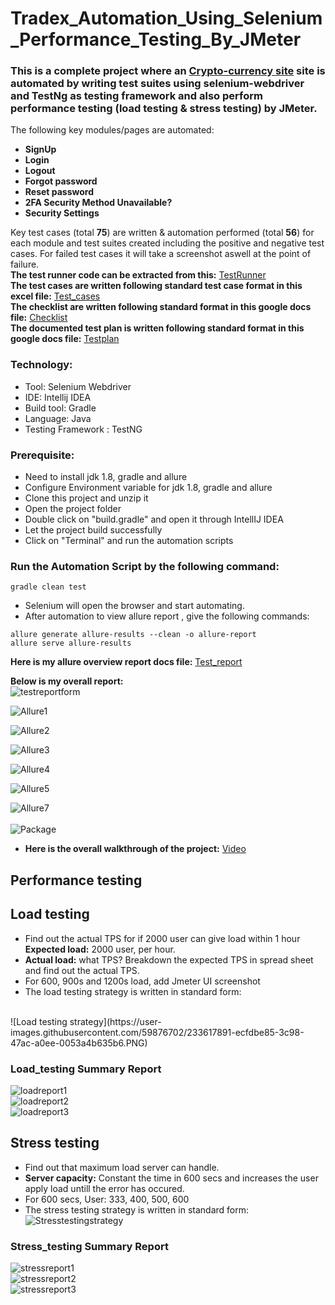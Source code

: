 # Tradex_Automation_Using_Selenium_Performance_Testing_By_JMeter
### This is a complete project where an [Crypto-currency site](https://exchange-tradex.nftarttoken.xyz/) site is automated by writing test suites using selenium-webdriver and TestNg as testing framework and also perform performance testing (load testing & stress testing) by JMeter.
The following key modules/pages are automated:
- **SignUp** 
- **Login**
- **Logout**
- **Forgot password**
- **Reset password**
- **2FA Security Method Unavailable?**
- **Security Settings**

Key test cases (total **75**) are written & automation performed (total **56**) for each module and test suites created including the positive and negative test cases.
For failed test cases it will take a screenshot aswell at the point of failure. </br>
**The test runner code can be extracted from this:**
[TestRunner](https://github.com/tanvirmitul/Tradex_Automation_Selenium_Performance_Testing_JMeter/tree/main/src/test/java/testrunner)</br>
**The test cases are written following standard test case format in this excel file:**
[Test_cases](https://docs.google.com/spreadsheets/d/1mXh8u5QwzKij1wrGjaf6hGOwgcsra5Zl6mkPvbuaRsY/edit?usp=sharing) </br>
**The checklist are written following standard format in this google docs file:**
[Checklist](https://drive.google.com/file/d/1EfPJvi9S8yPvjQOLY1LoOV2oVSeFKVEZ/view?usp=sharing) </br>
**The documented test plan is written following standard format in this google docs file:**
[Testplan](https://drive.google.com/file/d/15NUeBli3kFdyMXcrnEwzHOivbiq53Y2r/view?usp=sharing) </br>

### Technology: </br>
- Tool: Selenium Webdriver
- IDE: Intellij IDEA
- Build tool: Gradle
- Language: Java
- Testing Framework : TestNG

### Prerequisite: </br>
- Need to install jdk 1.8, gradle and allure
- Configure Environment variable for jdk 1.8, gradle and allure
- Clone this project and unzip it
- Open the project folder
- Double click on "build.gradle" and open it through IntellIJ IDEA
- Let the project build successfully
- Click on "Terminal" and run the automation scripts

### Run the Automation Script by the following command:
 ```
 gradle clean test 
 ```
- Selenium will open the browser and start automating.
- After automation to view allure report , give the following commands:
 ```
allure generate allure-results --clean -o allure-report
allure serve allure-results
 ```

**Here is my allure overview report docs file:** [Test_report](https://drive.google.com/file/d/1OSDWwJMzDtZUMTebgL_trGctwWzHoy8h/view?usp=sharing) </br>

**Below is my overall report:** </br>
![testreportform](https://user-images.githubusercontent.com/59876702/233624074-17f9faf6-8b83-4765-ba88-03370a749cc7.PNG) </br>

![Allure1](https://user-images.githubusercontent.com/59876702/233625095-f2a2d7a9-6031-47f7-8125-08e344f755d3.PNG)  </br>

![Allure2](https://user-images.githubusercontent.com/59876702/233625158-e5b9021d-22aa-4d39-b1a4-842ac5fb530a.PNG)  </br>

![Allure3](https://user-images.githubusercontent.com/59876702/233625207-0a7d8609-d30f-4443-b591-4f5225b20940.PNG)  </br>

![Allure4](https://user-images.githubusercontent.com/59876702/233625237-870643be-1dd3-409d-88bf-f0f2f709e476.PNG)  </br>

![Allure5](https://user-images.githubusercontent.com/59876702/233625281-b5f1c0b5-b005-4710-b6ac-1a2ce14c957e.PNG)  </br>

![Allure7](https://user-images.githubusercontent.com/59876702/233625554-296e7fcb-2bb5-47f7-97e0-c5359bc1522e.PNG)  </br>                            
![Package](https://user-images.githubusercontent.com/59876702/233764027-cb987d80-6476-455b-ad39-a80258e71dd3.PNG)  </br>                            


- **Here is the overall walkthrough of the project:** [Video](https://drive.google.com/file/d/1l_4NF-x4bpDsFrXfGaIwO12qdkuEpN2S/view?usp=sharing) </br>


## Performance testing
## **Load testing**

- Find out the actual TPS for if 2000 user can give load within 1 hour **Expected load:** 2000 user, per hour.
- **Actual load:** what TPS? Breakdown the expected TPS in spread sheet and find out the actual TPS.
- For 600, 900s and 1200s load, add Jmeter UI screenshot </br>
- The load testing strategy is written in standard form: </br>
</br>
![Load testing strategy](https://user-images.githubusercontent.com/59876702/233617891-ecfdbe85-3c98-47ac-a0ee-0053a4b635b6.PNG) </br>

### **Load_testing Summary Report**
![loadreport1](https://user-images.githubusercontent.com/59876702/233621454-005d8c2b-4f0a-47a3-945e-51864fb43208.PNG) </br>
![loadreport2](https://user-images.githubusercontent.com/59876702/233621585-a3ed9d52-780d-4921-912a-3466063dddae.PNG)  </br>
![loadreport3](https://user-images.githubusercontent.com/59876702/233621664-a3a92309-cea0-4f26-8ba0-a7618518ee67.PNG)  </br>


## **Stress testing**

- Find out that maximum load server can handle.
- **Server capacity:** Constant the time in 600 secs and increases the user apply load untill the error has occured.
- For 600 secs, User: 333, 400, 500, 600 </br>
- The stress testing strategy is written in standard form: </br>
 ![Stresstestingstrategy](https://user-images.githubusercontent.com/59876702/233622464-8afdadc5-4469-41a3-af0c-5e519d1a3180.PNG) </br>

### **Stress_testing Summary Report**
![stressreport1](https://user-images.githubusercontent.com/59876702/233622923-6b754cce-4d91-4d54-a241-167f4d8f5baf.PNG) </br>
![stressreport2](https://user-images.githubusercontent.com/59876702/233623010-d06a3b1a-4fea-4fbc-a73a-74e0adc83617.PNG)  </br>
![stressreport3](https://user-images.githubusercontent.com/59876702/233623098-788eb3a3-8ea5-4b39-8c79-72f590a37016.PNG)  </br>
